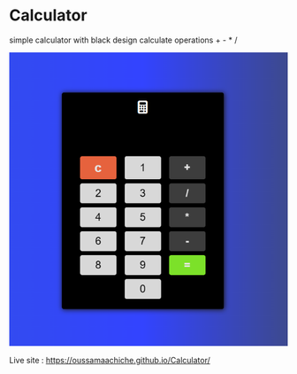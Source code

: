 # Calculator
simple calculator with  black design calculate operations + - * /

![simple calculator](<Capture d’écran 2023-09-10 100536.png>)

Live site : https://oussamaachiche.github.io/Calculator/
